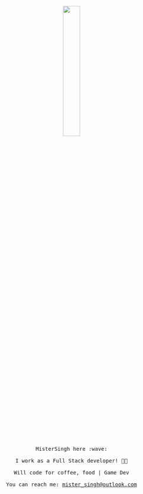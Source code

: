 
<p align="center">
  <img src="https://media.giphy.com/media/MeJgB3yMMwIaHmKD4z/giphy.gif" width="30%">
  <br><br>
  <samp>
    MisterSingh here :wave:
    <br><br>
    I work as a Full Stack developer! 👨‍💻
    <br><br>
    Will code for coffee, food | Game Dev
    <br><br>
    You can reach me:  <a href = "mailto: mister_singh@outlook.com"> mister_singh@outlook.com </a>
  </samp>
</p>

<!--
    You can reach me:  <a href = "mailto: SignorSingh@gmail.com"> SignorSingh@gmail.com </a>
### Hi there 👋
📫 You can reach me: SignorSingh@gmail.com
**MisterSingh/MisterSingh** is a ✨ _special_ ✨ repository because its `README.md` (this file) appears on your GitHub profile.

Here are some ideas to get you started:

- 🔭 I’m currently working on ...
- 🌱 I’m currently learning ...
- 👯 I’m looking to collaborate on ...
- 🤔 I’m looking for help with ...
- 💬 Ask me about ...
- 📫 How to reach me: ...
- 😄 Pronouns: ...
- ⚡ Fun fact: ...
-->
